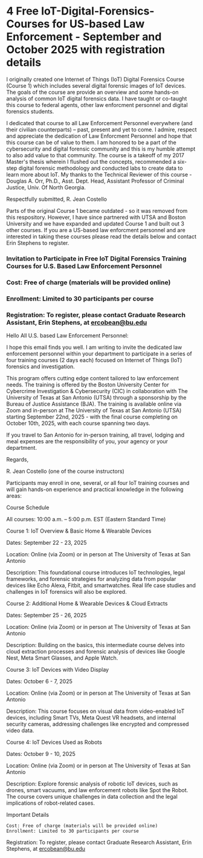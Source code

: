# 4 Free IoT-Digital-Forensics-Courses for US-based Law Enforcement - September and October 2025 with registration details

I originally created one Internet of Things (IoT) Digital Forensics Course (Course 1) which includes several digital forensic images of IoT devices. The goals of the course are provide an overview and some hands-on analysis of common IoT digital forensics data. I have taught or co-taught this course to federal agents, other law enforcment personnel and digital forensics students. 

I dedicated that course to all Law Enforcement Personnel everywhere (and their civilian counterparts) – past, present and yet to come. I admire, respect and appreciate the dedication of Law Enforcment Personnel and hope that this course can be of value to them. I am honored to be a part of the cybersecurity and digital forensic community and this is my humble attempt to also add value to that community. The course is a takeoff of my 2017 Master's thesis wherein I flushed out the concepts, recommended a six-step digital forensic methodology and conducted labs to create data to learn more about IoT. My thanks to the Technical Reviewer of this course - Douglas A. Orr, Ph.D., Asst. Dept. Head, Assistant Professor of Criminal Justice, Univ. Of North Georgia. 

Respectfully submitted,
R. Jean Costello



Parts of the original Course 1 became outdated - so it was removed from this respository. However, I have since partnered with UTSA and Boston University and we have expanded and updated Course 1 and built out 3 other courses. If you are a US-based law enforcment personnel and are interested in taking these courses please read the details below and contact Erin Stephens to register.

### Invitation to Participate in Free IoT Digital Forensics Training Courses for U.S. Based Law Enforcement Personnel 
### Cost: Free of charge (materials will be provided online)
### Enrollment: Limited to 30 participants per course
### Registration: To register, please contact Graduate Research Assistant, Erin Stephens, at ercobean@bu.edu

Hello All U.S. based Law Enforcement Personnel:

I hope this email finds you well. I am writing to invite the dedicated law enforcement personnel within your department to participate in a series of four training courses (2 days each) focused on Internet of Things (IoT) forensics and investigation. 

This program offers cutting edge content tailored to law enforcement needs. The training is offered by the Boston University Center for Cybercrime Investigation & Cybersecurity (CIC) in collaboration with The University of Texas at San Antonio (UTSA) through a sponsorship by the Bureau of Justice Assistance (BJA). The training is available online via Zoom and in-person at The University of Texas at San Antonio (UTSA) starting September 22nd, 2025 - with the final course completing on October 10th, 2025, with each course spanning two days.

If you travel to San Antonio for in-person training, all travel, lodging and meal expenses are the responsibility of you, your agency or your department.

Regards, 

R. Jean Costello (one of the course instructors)


Participants may enroll in one, several, or all four IoT training courses and will gain hands-on experience and practical knowledge in the following areas:

Course Schedule

All courses: 10:00 a.m. – 5:00 p.m. EST (Eastern Standard Time)

Course 1: IoT Overview & Basic Home & Wearable Devices

Dates: September 22 - 23, 2025

Location: Online (via Zoom) or in person at The University of Texas at San Antonio

Description: This foundational course introduces IoT technologies, legal frameworks, and forensic strategies for analyzing data from popular devices like Echo Alexa, Fitbit, and smartwatches. Real life case studies and challenges in IoT forensics will also be explored.

Course 2: Additional Home & Wearable Devices & Cloud Extracts

Dates: September 25 - 26, 2025

Location: Online (via Zoom) or in person at The University of Texas at San Antonio

Description: Building on the basics, this intermediate course delves into cloud extraction processes and forensic analysis of devices like Google Nest, Meta Smart Glasses, and Apple Watch.

Course 3: IoT Devices with Video Display

Dates: October 6 - 7, 2025

Location: Online (via Zoom) or in person at The University of Texas at San Antonio

Description: This course focuses on visual data from video-enabled IoT devices, including Smart TVs, Meta Quest VR headsets, and internal security cameras, addressing challenges like encrypted and compressed video data.

Course 4: IoT Devices Used as Robots

Dates: October 9 - 10, 2025

Location: Online (via Zoom) or in person at The University of Texas at San Antonio

Description: Explore forensic analysis of robotic IoT devices, such as drones, smart vacuums, and law enforcement robots like Spot the Robot. The course covers unique challenges in data collection and the legal implications of robot-related cases.

Important Details

    Cost: Free of charge (materials will be provided online)
    Enrollment: Limited to 30 participants per course

Registration: To register, please contact Graduate Research Assistant, Erin Stephens, at ercobean@bu.edu

 

	

